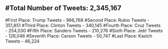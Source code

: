 #Total Number of Tweets: 2,345,167 
---
#First Place: Trump Tweets - 966,768
#Second Place: Rubio Tweets - 351,851
#Third Place: Clinton Tweets - 340,145
#Fourth Place: Cruz Tweets - 254,030
#Fifth Place: Sanders Tweets - 210,276
#Sixth Place: Jeb! Tweets - 126,046
#Seventh Place: Carson Tweets - 50,747
#Last Place: Kasich Tweets - 46,224
